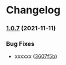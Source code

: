 # Changelog

### [1.0.7](https://www.github.com/wangsongc/npm-publish-demo/compare/v1.0.6...v1.0.7) (2021-11-11)


### Bug Fixes

* xxxxxx ([3607f5b](https://www.github.com/wangsongc/npm-publish-demo/commit/3607f5b16cce8a7076bc9abd4053d5ee13103897))
